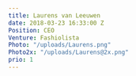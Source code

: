 ```yaml
---
title: Laurens van Leeuwen
date: 2018-03-23 16:33:00 Z
Position: CEO
Venture: Fashiolista
Photo: "/uploads/Laurens.png"
Photo2x: "/uploads/Laurens@2x.png"
prio: 1
---
```


